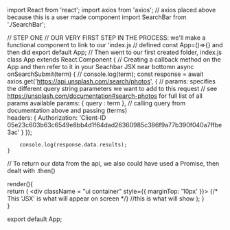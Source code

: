 import React from 'react';
import axios from 'axios';	// axios placed above because this is a user made component
import SearchBar from './SearchBar';	


// STEP ONE
// OUR VERY FIRST STEP IN THE PROCESS: we'll make a functional component to link to our 'index.js
        // defined const App=()=>{} and then did export default App; 
        // Then went to our first created folder, index.js
class App extends React.Component {
// Creating a callback method on the App and then refer to it in your Seachbar JSX near bottomn
	async onSearchSubmit(term) {
		// console.log(term);
		const response = await axios.get('https://api.unsplash.com/search/photos', {
			// params: specifies the different query string parameters we want to add to this request
			// see https://unsplash.com/documentation#search-photos for full list of all params available
			params: { query : term },	// calling query from documentation above and passing (terms)  
			headers: {
				Authorization: 'Client-ID 05e23c603b63c6549e8bb4d1f64dad26360985c386f9a77b390f040a7ffbe3ac'
			}
		});

		console.log(response.data.results);
	}
// To return our data from the api, we also could have used a Promise, then dealt with .then()

render(){        
	return ( 
		<div className = "ui container" style={{ marginTop: '10px' }}> 
			<SearchBar onSubmit={this.onSearchSubmit}  />       {/* This 'JSX' is what will appear on screen */}
		</div>  //this is what will show
			);
    }    
}

export default App;

